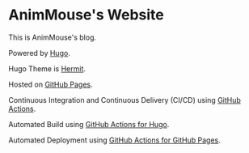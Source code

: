 # AnimMouse's Website
This is AnimMouse's blog.

Powered by [Hugo](https://gohugo.io/).

Hugo Theme is [Hermit](https://github.com/Track3/hermit).

Hosted on [GitHub Pages](https://pages.github.com/).

Continuous Integration and Continuous Delivery (CI/CD) using [GitHub Actions](https://github.com/features/actions).

Automated Build using [GitHub Actions for Hugo](https://github.com/peaceiris/actions-hugo).

Automated Deployment using [GitHub Actions for GitHub Pages](https://github.com/peaceiris/actions-gh-pages).